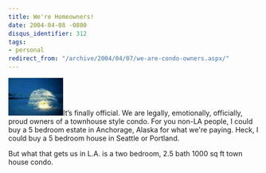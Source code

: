 ```yaml
---
title: We're Homeowners!
date: 2004-04-08 -0800
disqus_identifier: 312
tags:
- personal
redirect_from: "/archive/2004/04/07/we-are-condo-owners.aspx/"
---
```


![](/images/igloo.jpg)It’s finally official. We are legally,
emotionally, officially, proud owners of a townhouse style condo. For
you non-LA people, I could buy a 5 bedroom estate in Anchorage, Alaska
for what we're paying. Heck, I could buy a 5 bedroom house in Seattle or
Portland.

But what that gets us in L.A. is a two bedroom, 2.5 bath 1000 sq ft town
house condo.

